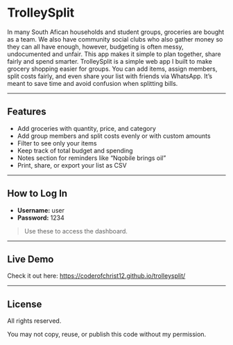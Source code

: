 # TrolleySplit

In many South Afican households and student groups, groceries are bought as a team. We also have community social clubs who also gather money so they can all have enough, however, budgeting is often messy, undocumented and unfair. This app makes it simple to  plan together, share fairly and spend smarter. TrolleySplit is a simple web app I built to make grocery shopping easier for groups. You can add items, assign members, split costs fairly, and even share your list with friends via WhatsApp. It’s meant to save time and avoid confusion when splitting bills.

---

## Features
- Add groceries with quantity, price, and category
- Add group members and split costs evenly or with custom amounts
- Filter to see only your items
- Keep track of total budget and spending
- Notes section for reminders like “Nqobile brings oil”
- Print, share, or export your list as CSV

---

## How to Log In
- **Username:** user 
- **Password:** 1234

> Use these to access the dashboard.

---

## Live Demo
Check it out here: https://coderofchrist12.github.io/trolleysplit/


---

## License
All rights reserved. 

You may not copy, reuse, or publish this code without my permission.
